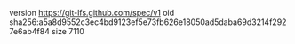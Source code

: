 version https://git-lfs.github.com/spec/v1
oid sha256:a5a8d9552c3ec4bd9123ef5e73fb626e18050ad5daba69d3214f2927e6ab4f84
size 7110
